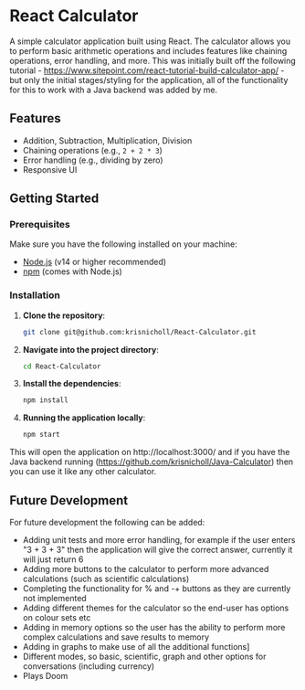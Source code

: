 # React Calculator

A simple calculator application built using React. The calculator allows you to perform basic arithmetic operations and includes features like chaining operations, error handling, and more. This was initially built off the following tutorial - https://www.sitepoint.com/react-tutorial-build-calculator-app/ - but only the initial stages/styling for the application, all of the functionality for this to work with a Java backend was added by me.

## Features
- Addition, Subtraction, Multiplication, Division
- Chaining operations (e.g., `2 + 2 * 3`)
- Error handling (e.g., dividing by zero)
- Responsive UI

## Getting Started

### Prerequisites
Make sure you have the following installed on your machine:
- [Node.js](https://nodejs.org/) (v14 or higher recommended)
- [npm](https://www.npmjs.com/) (comes with Node.js)

### Installation

1. **Clone the repository**:
   ```bash
   git clone git@github.com:krisnicholl/React-Calculator.git

2. **Navigate into the project directory**:
   ```bash
   cd React-Calculator

3. **Install the dependencies**:
   ```bash
   npm install

4. **Running the application locally**:
   ```bash
   npm start

This will open the application on http://localhost:3000/ and if you have the Java backend running (https://github.com/krisnicholl/Java-Calculator) then you can use it like any other calculator.

## Future Development

For future development the following can be added:
 - Adding unit tests and more error handling, for example if the user enters "3 + 3 + 3" then the application will give the correct answer, currently it will just return 6
 - Adding more buttons to the calculator to perform more advanced calculations (such as scientific calculations)
 - Completing the functionality for % and -+ buttons as they are currently not implemented
 - Adding different themes for the calculator so the end-user has options on colour sets etc
 - Adding in memory options so the user has the ability to perform more complex calculations and save results to memory
 - Adding in graphs to make use of all the additional functions]
 - Different modes, so basic, scientific, graph and other options for conversations (including currency)
 - Plays Doom
